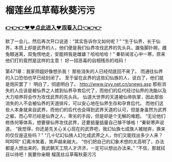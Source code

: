 # 榴莲丝瓜草莓秋葵污污

### <a href="https://github.com/biehd/kais/issues/1">👉👉👉♥♥点此进入♥观看入口👈👉👉</a>

默了一会儿，然后再次开口说道：“其实告诉你又如何呢？”
    “生于仙界，长于仙界，本质上却是武界的人，他们便是我们仙界攻伐武界的先头兵，雄兔脚扑朔，雌兔眼迷离，双兔傍地走，安能辨我是雌雄？哈哈哈哈！”
    秦斩闻言心中一寒，原来他们打的竟然是这样的主意！
    好一招恶毒的自相残杀的戏码！

第471章：我家师姐好像想杀我！
    那些消失的人已经彻底回不来了。
    而通往仙界的入口恐怕也早已经封闭了。
    至于留在此界的这些幻仙族的人，说白了，他们就是炮灰罢了！
    明白了，彻底明白了。
    http://www.jzyy.net.cn/snews.asp
    那些消失的人应该是被仙界之人掳到仙界孕育后代了，而他们的后代经过仙界的洗脑以及大力培养将会作为攻伐武界的先头兵。
    仙道大世界的天道被仙帝执掌，因此那些消失的人不会被仙界的天道排斥，可以安心地在仙界生存和孕育后代。
    而他们这些人本身就来自武界，而他们的后代也会得到武界天道的认可，但是身虽然为武界之躯，而心早已经是仙界之人，卑劣的手段，但是却是个无解的难题。
    “无论他们修炼何等体系，想要替仙界攻伐武界，还要掂量掂量自己够不够格！”秦斩寒声说道。
    “我觉得，你还是先关心关心现在的武界吧，我幻仙族七成族人被抛弃，换来的仅仅是这些吗？”
    “几十亿幻仙族人幻化成武界之人，你们又能找出多少人来？呵呵呵”
    幻离冷笑着，笑声越来越大。
    “你们把自己的幻象术想的太高明了，办法都是人想出来的，我武朝天工院人才济济，一定可以想出办法来。”
    “不信，那就拭目以待吧！我要你亲眼
榴莲丝瓜草莓秋葵污污
